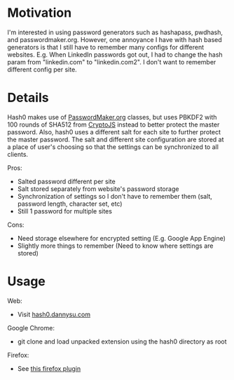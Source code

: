 # Motivation
I'm interested in using password generators such as hashapass, pwdhash, and
passwordmaker.org. However, one annoyance I have with hash based generators is
that I still have to remember many configs for different websites. E.g. When
LinkedIn passwords got out, I had to change the hash param from "linkedin.com"
to "linkedin.com2". I don't want to remember different config per site.

# Details
Hash0 makes use of [PasswordMaker.org][1] classes, but uses PBKDF2 with 100
rounds of SHA512 from [CryptoJS][2] instead to better protect the master
password. Also, hash0 uses a different salt for each site to further protect
the master password. The salt and different site configuration are stored at a
place of user's choosing so that the settings can be synchronized to all
clients.

Pros:

- Salted password different per site
- Salt stored separately from website's password storage
- Synchronization of settings so I don't have to remember them (salt, password length, character set, etc)
- Still 1 password for multiple sites

Cons:

- Need storage elsewhere for encrypted setting (E.g. Google App Engine)
- Slightly more things to remember (Need to know where settings are stored)

# Usage

Web:

- Visit [hash0.dannysu.com][3]

Google Chrome:

- git clone and load unpacked extension using the hash0 directory as root

Firefox:

- See [this firefox plugin][4]

  [1]: http://PasswordMaker.org
  [2]: http://code.google.com/p/crypto-js/
  [3]: http://hash0.dannysu.com
  [4]: https://github.com/dannysu/hash0-firefox
